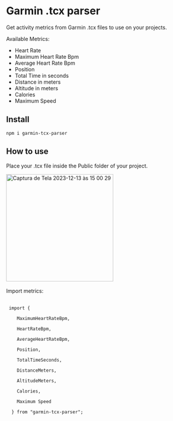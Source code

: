 # Garmin .tcx parser
Get activity metrics from Garmin .tcx files to use on your projects.

Available Metrics: 
- Heart Rate
- Maximum Heart Rate Bpm
- Average Heart Rate Bpm
- Position
- Total Time in seconds
- Distance in meters
- Altitude in meters
- Calories
- Maximum Speed


## Install
`npm i garmin-tcx-parser`

## How to use 
Place your .tcx file inside the Public folder of your project.

<img width="289" alt="Captura de Tela 2023-12-13 às 15 00 29" src="https://github.com/JMarques1196/garmin-tcx-parser/assets/64154960/35380216-5411-4630-aef7-a999bc3dea91">
<br>
<br>
Import metrics:
<br>
<br>

```
 import { 
    
    MaximumHeartRateBpm,
    
    HeartRateBpm,
    
    AverageHeartRateBpm,
    
    Position,
    
    TotalTimeSeconds,
    
    DistanceMeters,
    
    AltitudeMeters,

    Calories,

    Maximum Speed
    
  } from "garmin-tcx-parser";
```
